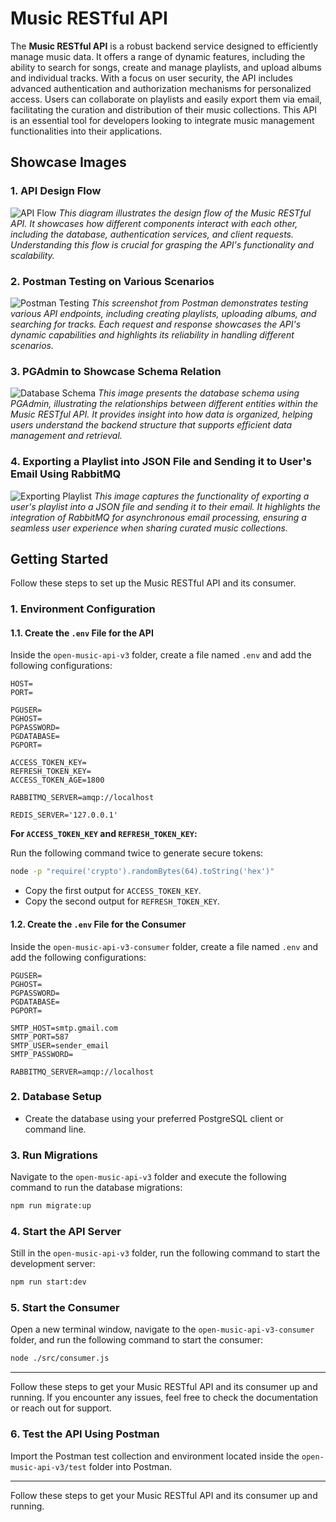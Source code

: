 # Music RESTful API

The **Music RESTful API** is a robust backend service designed to efficiently manage music data. It offers a range of dynamic features, including the ability to search for songs, create and manage playlists, and upload albums and individual tracks. With a focus on user security, the API includes advanced authentication and authorization mechanisms for personalized access. Users can collaborate on playlists and easily export them via email, facilitating the curation and distribution of their music collections. This API is an essential tool for developers looking to integrate music management functionalities into their applications.

## Showcase Images

### 1. API Design Flow

![API Flow](https://github.com/user-attachments/assets/2fed0239-26de-454d-a055-b935c6fea7c3)
_This diagram illustrates the design flow of the Music RESTful API. It showcases how different components interact with each other, including the database, authentication services, and client requests. Understanding this flow is crucial for grasping the API's functionality and scalability._

### 2. Postman Testing on Various Scenarios

![Postman Testing](https://github.com/user-attachments/assets/ef348e0b-1982-4991-86a8-a912608bbe66)
_This screenshot from Postman demonstrates testing various API endpoints, including creating playlists, uploading albums, and searching for tracks. Each request and response showcases the API's dynamic capabilities and highlights its reliability in handling different scenarios._

### 3. PGAdmin to Showcase Schema Relation

![Database Schema](https://github.com/user-attachments/assets/53d53c7e-0258-406d-8069-c9e0f310d5e6)
_This image presents the database schema using PGAdmin, illustrating the relationships between different entities within the Music RESTful API. It provides insight into how data is organized, helping users understand the backend structure that supports efficient data management and retrieval._

### 4. Exporting a Playlist into JSON File and Sending it to User's Email Using RabbitMQ

![Exporting Playlist](https://github.com/user-attachments/assets/acdb77dc-0b43-411d-b93a-c467b116b139)
_This image captures the functionality of exporting a user's playlist into a JSON file and sending it to their email. It highlights the integration of RabbitMQ for asynchronous email processing, ensuring a seamless user experience when sharing curated music collections._

## Getting Started

Follow these steps to set up the Music RESTful API and its consumer.

### 1. Environment Configuration

#### 1.1. Create the `.env` File for the API

Inside the `open-music-api-v3` folder, create a file named `.env` and add the following configurations:

```
HOST=
PORT=

PGUSER=
PGHOST=
PGPASSWORD=
PGDATABASE=
PGPORT=

ACCESS_TOKEN_KEY=
REFRESH_TOKEN_KEY=
ACCESS_TOKEN_AGE=1800

RABBITMQ_SERVER=amqp://localhost

REDIS_SERVER='127.0.0.1'
```

**For `ACCESS_TOKEN_KEY` and `REFRESH_TOKEN_KEY`:**

Run the following command twice to generate secure tokens:

```bash
node -p "require('crypto').randomBytes(64).toString('hex')"
```

- Copy the first output for `ACCESS_TOKEN_KEY`.
- Copy the second output for `REFRESH_TOKEN_KEY`.

#### 1.2. Create the `.env` File for the Consumer

Inside the `open-music-api-v3-consumer` folder, create a file named `.env` and add the following configurations:

```
PGUSER=
PGHOST=
PGPASSWORD=
PGDATABASE=
PGPORT=

SMTP_HOST=smtp.gmail.com
SMTP_PORT=587
SMTP_USER=sender_email
SMTP_PASSWORD=

RABBITMQ_SERVER=amqp://localhost
```

### 2. Database Setup

- Create the database using your preferred PostgreSQL client or command line.

### 3. Run Migrations

Navigate to the `open-music-api-v3` folder and execute the following command to run the database migrations:

```bash
npm run migrate:up
```

### 4. Start the API Server

Still in the `open-music-api-v3` folder, run the following command to start the development server:

```bash
npm run start:dev
```

### 5. Start the Consumer

Open a new terminal window, navigate to the `open-music-api-v3-consumer` folder, and run the following command to start the consumer:

```bash
node ./src/consumer.js
```

---

Follow these steps to get your Music RESTful API and its consumer up and running. If you encounter any issues, feel free to check the documentation or reach out for support.

### 6. Test the API Using Postman

Import the Postman test collection and environment located inside the `open-music-api-v3/test` folder into Postman.

---

Follow these steps to get your Music RESTful API and its consumer up and running.
